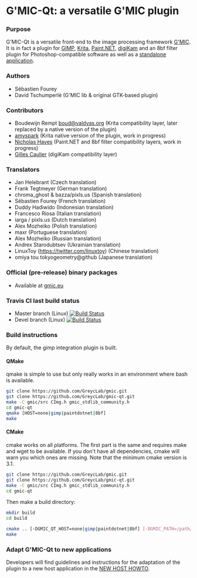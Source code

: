 
# G'MIC-Qt: a versatile G'MIC plugin

### Purpose

 G'MIC-Qt is a versatile front-end to the image processing framework
 [G'MIC](https://gmic.eu).  It is in fact a plugin for
 [GIMP](http://gimp.org), [Krita](https://krita.org), [Paint.NET](https://www.getpaint.net/),
 [digiKam](https://www.digikam.org) and an 8bf filter plugin for Photoshop-compatible software as well as a [standalone application](STANDALONE.md).

### Authors

  * Sébastien Fourey
  * David Tschumperlé (G'MIC lib & original GTK-based plugin)

### Contributors

 * Boudewijn Rempt <boud@valdyas.org> (Krita compatibility layer, later replaced by a native version of the plugin)
 * [amyspark](https://github.com/amyspark) (Krita native version of the plugin, work in progress)
 * [Nicholas Hayes](https://github.com/0xC0000054) (Paint.NET and 8bf filter compatibility layers, work in progress)
 * [Gilles Caulier](https://github.com/cgilles) (digiKam compatibility layer)


### Translators

 * Jan Helebrant (Czech translation)
 * Frank Tegtmeyer (German translation)
 * chroma_ghost & bazza/pixls.us (Spanish translation)
 * Sébastien Fourey (French translation)
 * Duddy Hadiwido (Indonesian translation)
 * Francesco Riosa (Italian translation)
 * iarga / pixls.us (Dutch translation)
 * Alex Mozheiko (Polish translation)
 * maxr (Portuguese translation)
 * Alex Mozheiko (Russian translation)
 * Andrex Starodubtsev (Ukrainian translation)
 * LinuxToy (https://twitter.com/linuxtoy) (Chinese translation)
 * omiya tou tokyogeometry@github (Japanese translation)

### Official (pre-release) binary packages

 * Available at [gmic.eu](https://gmic.eu)

### Travis CI last build status

 * Master branch (Linux) [![Build Status](https://api.travis-ci.org/GreycLab/gmic-qt.svg?branch=master)](https://travis-ci.org/GreycLab/gmic-qt)
 * Devel branch (Linux) [![Build Status](https://api.travis-ci.org/GreycLab/gmic-qt.svg?branch=devel)](https://travis-ci.org/GreycLab/gmic-qt)

### Build instructions

By default, the gimp integration plugin is built.

#### QMake

qmake is simple to use but only really works in an environment where bash is available.

```sh
git clone https://github.com/GreycLab/gmic.git
git clone https://github.com/GreycLab/gmic-qt.git
make -C gmic/src CImg.h gmic_stdlib_community.h
cd gmic-qt
qmake [HOST=none|gimp|paintdotnet|8bf]
make
```

#### CMake

cmake works on all platforms. The first part is the same and requires make and wget to be available. If you don't have all dependencies, cmake will warn you which ones are missing. Note that the minimum cmake version is 3.1.

```sh
git clone https://github.com/GreycLab/gmic.git
git clone https://github.com/GreycLab/gmic-qt.git
make -C gmic/src CImg.h gmic_stdlib_community.h
cd gmic-qt
```

Then make a build directory:

```sh
mkdir build
cd build
```

```sh
cmake .. [-DGMIC_QT_HOST=none|gimp|paintdotnet|8bf] [-DGMIC_PATH=/path/to/gmic] [-DCMAKE_BUILD_TYPE=[Debug|Release|RelwithDebInfo]
make
```

### Adapt G'MIC-Qt to new applications

Developers will find guidelines and instructions for the adaptation of the plugin to a new host application in the [NEW HOST HOWTO](https://github.com/GreycLab/gmic-qt/blob/master/NEW_HOST_HOWTO.md).
